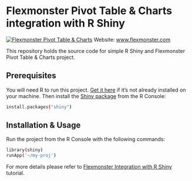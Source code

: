 # Flexmonster Pivot Table & Charts integration with R Shiny
[![Flexmonster Pivot Table & Charts](https://s3.amazonaws.com/flexmonster/github/fm-github-cover.png)](https://flexmonster.com)
Website: www.flexmonster.com

This repository holds the source code for simple R Shiny and Flexmonster Pivot Table & Charts project.

## Prerequisites

You will need R to run this project. [Get it here](https://www.r-project.org/) if it’s not already installed on your machine.
Then install the [Shiny package](https://rstudio.com/products/shiny/) from the R Console:

```bash
install.packages("shiny")
```

## Installation & Usage

Run the project from the R Console with the following commands:

```bash
library(shiny)
runApp('~/my-proj')
```

For more details please refer to [Flexmonster Integration with R Shiny](https://www.flexmonster.com/doc/integration-with-r-shiny/) tutorial.
